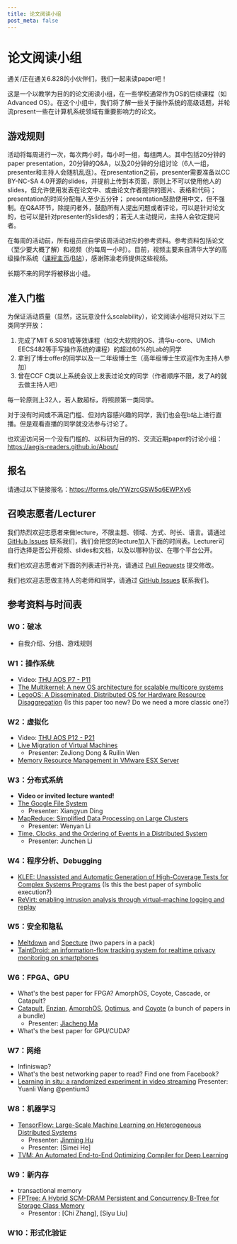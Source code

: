 ```yaml
---
title: 论文阅读小组
post_meta: false
---
```


# 论文阅读小组

通关/正在通关6.828的小伙伴们，我们一起来读paper吧！

这是一个以教学为目的的论文阅读小组，在一些学校通常作为OS的后续课程（如Advanced OS）。在这个小组中，我们将了解一些关于操作系统的高级话题，并轮流present一些在计算机系统领域有重要影响力的论文。

## 游戏规则

活动将每周进行一次，每次两小时，每小时一组，每组两人。其中包括20分钟的paper presentation，20分钟的Q&A，以及20分钟的分组讨论（6人一组，presenter和主持人会随机乱逛）。在presentation之前，presenter需要准备以CC BY-NC-SA 4.0开源的slides，并提前上传到本页面，原则上不可以使用他人的slides，但允许使用发表在论文中、或由论文作者提供的图片、表格和代码；presentation的时间分配每人至少五分钟； presentation鼓励使用中文，但不强制。在Q&A环节，除提问者外，鼓励所有人提出问题或者评论，可以是针对论文的，也可以是针对presenter的slides的；若无人主动提问，主持人会钦定提问者。

在每周的活动前，所有组员应自学该周活动对应的参考资料。参考资料包括论文（至少要大概了解）和视频（约每周一小时）。目前，视频主要来自清华大学的高级操作系统（[课程主页](http://os.cs.tsinghua.edu.cn/oscourse/AOS2020)/[B站](https://www.bilibili.com/video/BV1pC4y1x7iw?p=1)），感谢陈渝老师提供这些视频。

长期不来的同学将被移出小组。

## 准入门槛

为保证活动质量（显然，这玩意没什么scalability），论文阅读小组将只对以下三类同学开放：

1. 完成了MIT 6.S081或等效课程（如交大软院的OS、清华u-core、UMich EECS482等手写操作系统的课程）的超过60%的Lab的同学
2. 拿到了博士offer的同学以及一二年级博士生（高年级博士生欢迎作为主持人参加）
3. 曾在CCF C类以上系统会议上发表过论文的同学（作者顺序不限，发了A的就去做主持人吧）

每一轮原则上32人，若人数超标，将照顾第一类同学。

对于没有时间或不满足门槛、但对内容感兴趣的同学，我们也会在b站上进行直播。但是观看直播的同学就没法参与讨论了。

也欢迎访问另一个没有门槛的、以科研为目的的、交流近期paper的讨论小组：https://aegis-readers.github.io/About/

## 报名

请通过以下链接报名：https://forms.gle/YWzrcGSW5q6EWPXy6

## 召唤志愿者/Lecturer

我们热烈欢迎志愿者来做lecture，不限主题、领域、方式、时长、语言。请通过 [GitHub Issues](https://github.com/learn-os-cn/learn-os-cn.github.io/issues) 联系我们，我们会把您的lecture加入下面的时间表。Lecturer可自行选择是否公开视频、slides和文档，以及以哪种协议、在哪个平台公开。

我们也欢迎志愿者对下面的列表进行补充，请通过 [Pull Requests](https://github.com/learn-os-cn/learn-os-cn.github.io/pulls) 提交修改。

我们也欢迎志愿做主持人的老师和同学，请通过 [GitHub Issues](https://github.com/learn-os-cn/learn-os-cn.github.io/issues) 联系我们。

## 参考资料与时间表

### W0：破冰

* 自我介绍、分组、游戏规则

### W1：操作系统

* Video: [THU AOS P7 - P11](https://www.bilibili.com/video/BV1pC4y1x7iw?p=7)
* [The Multikernel: A new OS architecture for scalable multicore systems](https://people.inf.ethz.ch/troscoe/pubs/sosp09-barrelfish.pdf)
* [LegoOS: A Disseminated, Distributed OS for Hardware Resource Disaggregation](https://www.usenix.org/system/files/osdi18-shan.pdf) (Is this paper too new? Do we need a more classic one?)

### W2：虚拟化

* Video: [THU AOS P12 - P21](https://www.bilibili.com/video/BV1pC4y1x7iw?p=12)
* [Live Migration of Virtual Machines](https://web.eecs.umich.edu/~mosharaf/Readings/Live-Migrate-VM.pdf)
  * Presenter: ZeJiong Dong & Ruilin Wen
* [Memory Resource Management in VMware ESX Server](https://www.usenix.org/legacy/event/osdi02/tech/full_papers/waldspurger/waldspurger.pdf)

### W3：分布式系统

* **Video or invited lecture wanted!**
* [The Google File System](https://static.googleusercontent.com/media/research.google.com/en//archive/gfs-sosp2003.pdf)
  * Presenter: Xiangyun Ding
* [MapReduce: Simplified Data Processing on Large Clusters](https://static.googleusercontent.com/media/research.google.com/en//archive/mapreduce-osdi04.pdf)
  * Presenter: Wenyan Li
* [Time, Clocks, and the Ordering of Events in a Distributed System](https://lamport.azurewebsites.net/pubs/time-clocks.pdf)
  * Presenter: Junchen Li

### W4：程序分析、Debugging

* [KLEE: Unassisted and Automatic Generation of High-Coverage Tests for Complex Systems Programs](http://www.doc.ic.ac.uk/~cristic/papers/klee-osdi-08.pdf) (Is this the best paper of symbolic execution?)
* [ReVirt: enabling intrusion analysis through virtual-machine logging and replay](https://people.eecs.berkeley.edu/~kubitron/courses/cs262a-F14/handouts/papers/dunlap02.pdf)

### W5：安全和隐私

* [Meltdown](https://meltdownattack.com/meltdown.pdf) and [Specture](https://spectreattack.com/spectre.pdf) (two papers in a pack)
* [TaintDroid: an information-flow tracking system for realtime privacy monitoring on smartphones](https://www.usenix.org/legacy/events/osdi10/tech/full_papers/Enck.pdf)

### W6：FPGA、GPU

* What's the best paper for FPGA? AmorphOS, Coyote, Cascade, or Catapult?
* [Catapult](https://www.microsoft.com/en-us/research/wp-content/uploads/2016/02/Catapult_ISCA_2014.pdf), [Enzian](http://enzian.systems/), [AmorphOS](https://www.usenix.org/system/files/osdi18-khawaja.pdf), [Optimus](https://dl.acm.org/doi/abs/10.1145/3373376.3378482), and [Coyote](https://www.usenix.org/system/files/osdi20-korolija.pdf) (a bunch of papers in a bundle)
  * Presenter: [Jiacheng Ma](https://jcma/me)
* What's the best paper for GPU/CUDA?

### W7：网络
* Infiniswap?
* What's the best networking paper to read? Find one from Facebook?
* [Learning in situ: a randomized experiment in video streaming](https://www.usenix.org/conference/nsdi20/presentation/yan)    Presenter: Yuanli Wang @pentium3

### W8：机器学习
* [TensorFlow: Large-Scale Machine Learning on Heterogeneous Distributed Systems](http://download.tensorflow.org/paper/whitepaper2015.pdf)
  * Presenter: [Jinming Hu](https://conanhujinming.github.io/)
  * Presenter: [Simei He]
* [TVM: An Automated End-to-End Optimizing Compiler for Deep Learning](https://arxiv.org/pdf/1802.04799.pdf)

### W9：新内存
* transactional memory
* [FPTree: A Hybrid SCM-DRAM Persistent and Concurrency B-Tree for Storage Class Memory](https://wwwdb.inf.tu-dresden.de/misc/papers/2016/Oukid_FPTree.pdf)
  * Presentor : [Chi Zhang], [Siyu Liu]

### W10：形式化验证
